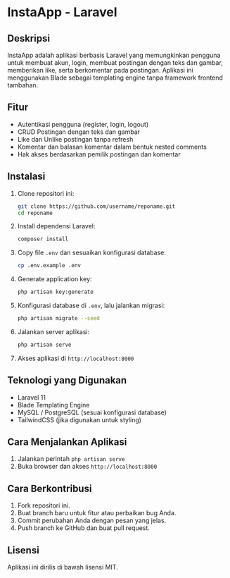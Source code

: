 # InstaApp - Laravel

## Deskripsi
InstaApp adalah aplikasi berbasis Laravel yang memungkinkan pengguna untuk membuat akun, login, membuat postingan dengan teks dan gambar, memberikan like, serta berkomentar pada postingan. Aplikasi ini menggunakan Blade sebagai templating engine tanpa framework frontend tambahan.

## Fitur
- Autentikasi pengguna (register, login, logout)
- CRUD Postingan dengan teks dan gambar
- Like dan Unlike postingan tanpa refresh
- Komentar dan balasan komentar dalam bentuk nested comments
- Hak akses berdasarkan pemilik postingan dan komentar

## Instalasi

1. Clone repositori ini:
   ```sh
   git clone https://github.com/username/reponame.git
   cd reponame
   ```

2. Install dependensi Laravel:
   ```sh
   composer install
   ```

3. Copy file `.env` dan sesuaikan konfigurasi database:
   ```sh
   cp .env.example .env
   ```

4. Generate application key:
   ```sh
   php artisan key:generate
   ```

5. Konfigurasi database di `.env`, lalu jalankan migrasi:
   ```sh
   php artisan migrate --seed
   ```

6. Jalankan server aplikasi:
   ```sh
   php artisan serve
   ```

7. Akses aplikasi di `http://localhost:8000`

## Teknologi yang Digunakan
- Laravel 11
- Blade Templating Engine
- MySQL / PostgreSQL (sesuai konfigurasi database)
- TailwindCSS (jika digunakan untuk styling)

## Cara Menjalankan Aplikasi
1. Jalankan perintah `php artisan serve`
2. Buka browser dan akses `http://localhost:8000`

## Cara Berkontribusi
1. Fork repositori ini.
2. Buat branch baru untuk fitur atau perbaikan bug Anda.
3. Commit perubahan Anda dengan pesan yang jelas.
4. Push branch ke GitHub dan buat pull request.

## Lisensi
Aplikasi ini dirilis di bawah lisensi MIT.

